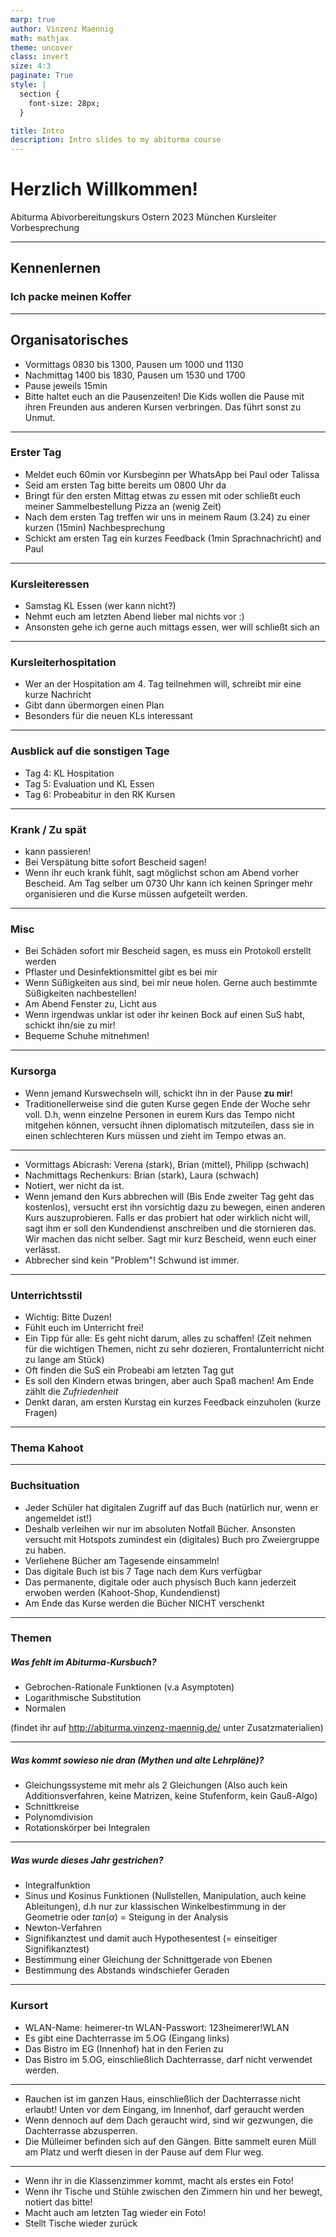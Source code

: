```yaml
---
marp: true
author: Vinzenz Maennig
math: mathjax
theme: uncover
class: invert
size: 4:3
paginate: True
style: |
  section {
    font-size: 28px;
  }

title: Intro
description: Intro slides to my abiturma course
---
```

# Herzlich Willkommen!
Abiturma Abivorbereitungskurs
Ostern 2023 München
Kursleiter Vorbesprechung

---
<!--header: Intro | Kennenlernen-->
<!--footer: Abiturma Abivorbereitungskurs | Ostern 2023 München | Kursleiter Vorbesprechung-->

## Kennenlernen
### Ich packe meinen Koffer

---
<!--header: Intro | Organisatorisches-->
## Organisatorisches
- Vormittags 0830 bis 1300, Pausen um 1000 und 1130
- Nachmittag 1400 bis 1830, Pausen um 1530 und 1700
- Pause jeweils 15min
- Bitte haltet euch an die Pausenzeiten! Die Kids wollen die Pause mit ihren Freunden aus anderen Kursen verbringen. Das führt sonst zu Unmut.

---
### Erster Tag
- Meldet euch 60min vor Kursbeginn per WhatsApp bei Paul oder Talissa
- Seid am ersten Tag bitte bereits um 0800 Uhr da
- Bringt für den ersten Mittag etwas zu essen mit oder schließt euch meiner Sammelbestellung Pizza an (wenig Zeit)
- Nach dem ersten Tag treffen wir uns in meinem Raum (3.24) zu einer kurzen (15min) Nachbesprechung
- Schickt am ersten Tag ein kurzes Feedback (1min Sprachnachricht) and Paul

---
### Kursleiteressen
- Samstag KL Essen (wer kann nicht?)
- Nehmt euch am letzten Abend lieber mal nichts vor :)
- Ansonsten gehe ich gerne auch mittags essen, wer will schließt sich an

---
### Kursleiterhospitation
- Wer an der Hospitation am 4. Tag teilnehmen will, schreibt mir eine kurze Nachricht
- Gibt dann übermorgen einen Plan
- Besonders für die neuen KLs interessant

---
### Ausblick auf die sonstigen Tage
- Tag 4: KL Hospitation
- Tag 5: Evaluation und KL Essen
- Tag 6: Probeabitur in den RK Kursen

---
### Krank / Zu spät
- kann passieren!
- Bei Verspätung bitte sofort Bescheid sagen!
- Wenn ihr euch krank fühlt, sagt möglichst schon am Abend vorher Bescheid. Am Tag selber um 0730 Uhr kann ich keinen Springer mehr organisieren und die Kurse müssen aufgeteilt werden.

---
### Misc
- Bei Schäden sofort mir Bescheid sagen, es muss ein Protokoll erstellt werden
- Pflaster und Desinfektionsmittel gibt es bei mir
- Wenn Süßigkeiten aus sind, bei mir neue holen. Gerne auch bestimmte Süßigkeiten nachbestellen!
- Am Abend Fenster zu, Licht aus
- Wenn irgendwas unklar ist oder ihr keinen Bock auf einen SuS habt, schickt ihn/sie zu mir!
- Bequeme Schuhe mitnehmen!

---
<!--header: Intro | Tatsächlicher Kurs-->
### Kursorga
- Wenn jemand Kurswechseln will, schickt ihn in der Pause **zu mir**!
- Traditionellerweise sind die guten Kurse gegen Ende der Woche sehr voll. D.h, wenn einzelne Personen in eurem Kurs das Tempo nicht mitgehen können, versucht ihnen diplomatisch mitzuteilen, dass sie in einen schlechteren Kurs müssen und zieht im Tempo etwas an.

---
- Vormittags Abicrash: Verena (stark), Brian (mittel), Philipp (schwach)
- Nachmittags Rechenkurs: Brian (stark), Laura (schwach)
- Notiert, wer nicht da ist.
- Wenn jemand den Kurs abbrechen will (Bis Ende zweiter Tag geht das kostenlos), versucht erst ihn vorsichtig dazu zu bewegen, einen anderen Kurs auszuprobieren. Falls er das probiert hat oder wirklich nicht will, sagt ihm er soll den Kundendienst anschreiben und die stornieren das. Wir machen das nicht selber. Sagt mir kurz Bescheid, wenn euch einer verlässt.
- Abbrecher sind kein "Problem"! Schwund ist immer.

---
### Unterrichtsstil
- Wichtig: Bitte Duzen!
- Fühlt euch im Unterricht frei!
- Ein Tipp für alle: Es geht nicht darum, alles zu schaffen! (Zeit nehmen für die wichtigen Themen, nicht zu sehr dozieren, Frontalunterricht nicht zu lange am Stück)
- Oft finden die SuS ein Probeabi am letzten Tag gut
- Es soll den Kindern etwas bringen, aber auch Spaß machen! Am Ende zählt die *Zufriedenheit*
- Denkt daran, am ersten Kurstag ein kurzes Feedback einzuholen (kurze Fragen)

---
### Thema Kahoot

---
### Buchsituation
- Jeder Schüler hat digitalen Zugriff auf das Buch (natürlich nur, wenn er angemeldet ist!)
- Deshalb verleihen wir nur im absoluten Notfall Bücher. Ansonsten versucht mit Hotspots zumindest ein (digitales) Buch pro Zweiergruppe zu haben.
- Verliehene Bücher am Tagesende einsammeln!
- Das digitale Buch ist bis 7 Tage nach dem Kurs verfügbar
- Das permanente, digitale oder auch physisch Buch kann jederzeit erwoben werden (Kahoot-Shop, Kundendienst)
- Am Ende das Kurse werden die Bücher NICHT verschenkt

---
### Themen
##### Was fehlt im Abiturma-Kursbuch?
- Gebrochen-Rationale Funktionen (v.a Asymptoten)
- Logarithmische Substitution
- Normalen

(findet ihr auf http://abiturma.vinzenz-maennig.de/ unter Zusatzmaterialien)

---
##### Was kommt sowieso nie dran (Mythen und alte Lehrpläne)?
- Gleichungssysteme mit mehr als 2 Gleichungen (Also auch kein Additionsverfahren, keine Matrizen, keine Stufenform, kein Gauß-Algo)
- Schnittkreise
- Polynomdivision
- Rotationskörper bei Integralen

---
##### Was wurde dieses Jahr gestrichen?
- Integralfunktion
- Sinus und Kosinus Funktionen (Nullstellen, Manipulation, auch keine Ableitungen), d.h nur zur klassischen Winkelbestimmung in der Geometrie oder $tan(\alpha)$ = Steigung in der Analysis
- Newton-Verfahren
- Signifikanztest und damit auch Hypothesentest (= einseitiger Signifikanztest)
- Bestimmung einer Gleichung der Schnittgerade von Ebenen
- Bestimmung des Abstands windschiefer Geraden

---
<!--header: Intro | Kursort-->
### Kursort
- WLAN-Name: heimerer-tn
WLAN-Passwort: 123heimerer!WLAN
- Es gibt eine Dachterrasse im 5.OG (Eingang links)
- Das Bistro im EG (Innenhof) hat in den Ferien zu
- Das Bistro im 5.OG, einschließlich Dachterrasse, darf nicht verwendet werden.

---
- Rauchen ist im ganzen Haus, einschließlich der Dachterrasse nicht erlaubt! Unten vor dem Eingang, im Innenhof, darf geraucht werden
- Wenn dennoch auf dem Dach geraucht wird, sind wir gezwungen, die Dachterrasse abzusperren.
- Die Mülleimer befinden sich auf den Gängen. Bitte sammelt euren Müll am Platz und werft diesen in der Pause auf dem Flur weg.

---
- Wenn ihr in die Klassenzimmer kommt, macht als erstes ein Foto!
- Wenn ihr Tische und Stühle zwischen den Zimmern hin und her bewegt, notiert das bitte!
- Macht auch am letzten Tag wieder ein Foto!
- Stellt Tische wieder zurück